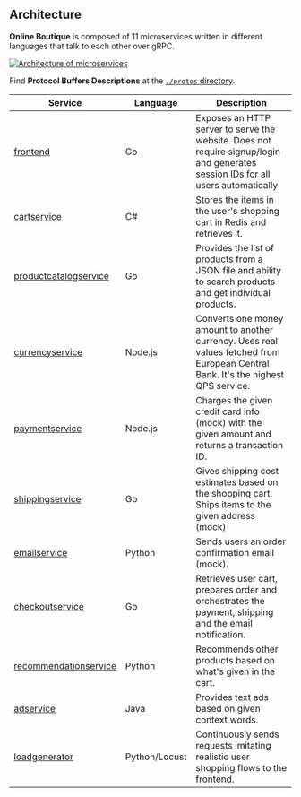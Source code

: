 ## Architecture

**Online Boutique** is composed of 11 microservices written in different
languages that talk to each other over gRPC.

[![Architecture of
microservices](/docs/img/architecture-diagram.png)](/docs/img/architecture-diagram.png)

Find **Protocol Buffers Descriptions** at the [`./protos` directory](/protos).

| Service                                              | Language      | Description                                                                                                                       |
| ---------------------------------------------------- | ------------- | --------------------------------------------------------------------------------------------------------------------------------- |
| [frontend](google-cloud-microservices-demo/microservices-demo/src/frontend)                           | Go            | Exposes an HTTP server to serve the website. Does not require signup/login and generates session IDs for all users automatically. |
| [cartservice](google-cloud-microservices-demo/microservices-demo/src/cartservice)                     | C#            | Stores the items in the user's shopping cart in Redis and retrieves it.                                                           |
| [productcatalogservice](google-cloud-microservices-demo/microservices-demo/src/productcatalogservice) | Go            | Provides the list of products from a JSON file and ability to search products and get individual products.                        |
| [currencyservice](google-cloud-microservices-demo/microservices-demo/src/currencyservice)             | Node.js       | Converts one money amount to another currency. Uses real values fetched from European Central Bank. It's the highest QPS service. |
| [paymentservice](google-cloud-microservices-demo/microservices-demo/src/paymentservice)               | Node.js       | Charges the given credit card info (mock) with the given amount and returns a transaction ID.                                     |
| [shippingservice](google-cloud-microservices-demo/microservices-demo/src/shippingservice)             | Go            | Gives shipping cost estimates based on the shopping cart. Ships items to the given address (mock)                                 |
| [emailservice](google-cloud-microservices-demo/microservices-demo/src/emailservice)                   | Python        | Sends users an order confirmation email (mock).                                                                                   |
| [checkoutservice](google-cloud-microservices-demo/microservices-demo/src/checkoutservice)             | Go            | Retrieves user cart, prepares order and orchestrates the payment, shipping and the email notification.                            |
| [recommendationservice](google-cloud-microservices-demo/microservices-demo/src/recommendationservice) | Python        | Recommends other products based on what's given in the cart.                                                                      |
| [adservice](google-cloud-microservices-demo/microservices-demo/src/adservice)                         | Java          | Provides text ads based on given context words.                                                                                   |
| [loadgenerator](google-cloud-microservices-demo/microservices-demo/src/loadgenerator)                 | Python/Locust | Continuously sends requests imitating realistic user shopping flows to the frontend.                                              |